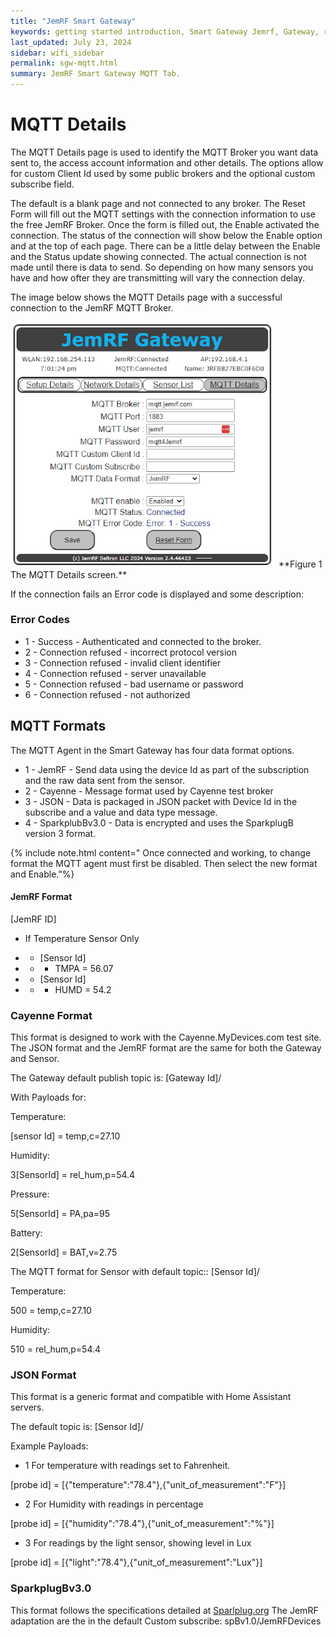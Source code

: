 ```yaml
---
title: "JemRF Smart Gateway"
keywords: getting started introduction, Smart Gateway Jemrf, Gateway, rf Sensor
last_updated: July 23, 2024
sidebar: wifi_sidebar
permalink: sgw-mqtt.html
summary: JemRF Smart Gateway MQTT Tab.
---
```

# MQTT Details
The MQTT Details page is used to identify the MQTT Broker you want data sent to, the access account information and other details.
The options allow for custom Client Id used by some public brokers and the optional custom subscribe field.

The default is a blank page and not connected to any broker. The Reset Form will fill out the MQTT settings with the connection information to use the free JemRF Broker.
Once the form is filled out, the Enable activated the connection. The status of the connection will show below the Enable option and at the top of each page.
There can be a little delay between the Enable and the Status update showing connected. The actual connection is not made until there is data to send. So depending on how many sensors you have and how ofter they are transmitting will vary the connection delay.

The image below shows the MQTT Details page with a successful connection to the JemRF MQTT Broker.

<img src="images/sgw-mqtt.png" width="425"/>
**Figure 1  The MQTT Details screen.**

If the connection fails an Error code is displayed and some description:

### Error Codes
- 1 - Success            - Authenticated and connected to the broker.
- 2 - Connection refused - incorrect protocol version
- 3 - Connection refused - invalid client identifier
- 4 - Connection refused - server unavailable
- 5 - Connection refused - bad username or password
- 6 - Connection refused - not authorized

##  MQTT Formats
The MQTT Agent in the Smart Gateway has four data format options.
- 1 - JemRF             - Send data using the device Id as part of the subscription and the raw data sent from the sensor.
- 2 - Cayenne           - Message format used by Cayenne test broker
- 3 - JSON              - Data is packaged in JSON packet with Device Id in the subscribe and a value and data type message.
- 4 - SparkplubBv3.0    - Data is encrypted and uses the SparkplugB version 3 format.


{% include note.html content="
Once connected and working, to change format the MQTT agent must first be disabled. Then select the new format and Enable."%}

#### JemRF Format
[JemRF ID]
- If Temperature Sensor Only

- - [Sensor Id]
- - - TMPA = 56.07

- - [Sensor Id]
- - - HUMD = 54.2

### Cayenne Format
This format is designed to work with the Cayenne.MyDevices.com test site.
The JSON format and the JemRF format are the same for both the Gateway and Sensor.

The Gateway default publish topic is: [Gateway Id]/

With Payloads for:

Temperature:

[sensor Id] = temp,c=27.10

Humidity:

3[SensorId] = rel_hum,p=54.4

Pressure:

5[SensorId] = PA,pa=95

Battery:

2[SensorId] = BAT,v=2.75

The MQTT format for Sensor with default topic:: [Sensor Id]/

Temperature:

500 = temp,c=27.10

Humidity:

510 = rel_hum,p=54.4


### JSON Format
This format is a generic format and compatible with Home Assistant servers.

The default topic is: [Sensor Id]/

Example Payloads:

- 1  For temperature with readings set to Fahrenheit.

[probe id] = [{"temperature":"78.4"},{"unit_of_measurement":"F"}]

- 2  For Humidity with readings in percentage

[probe id] = [{"humidity":"78.4"},{"unit_of_measurement":"%"}]

- 3 For readings by the light sensor, showing level in Lux

[probe id] = [{"light":"78.4"},{"unit_of_measurement":"Lux"}]

### SparkplugBv3.0
This format follows the specifications detailed at [Sparlplug.org](https://sparkplug.eclipse.org/)
The JemRF adaptation are the in the default Custom subscribe: spBv1.0/JemRFDevices
